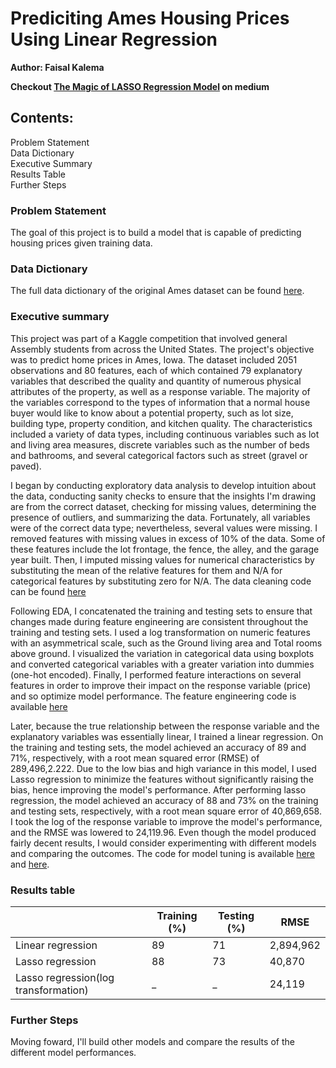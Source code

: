 
# Prediciting Ames Housing Prices Using Linear Regression  

**Author: Faisal Kalema**  

**Checkout [The Magic of LASSO Regression Model](https://medium.com/swlh/the-magic-of-lasso-regression-model-3a79328013f0) on medium**  

## Contents:  

Problem Statement  
Data Dictionary  
Executive Summary  
Results Table  
Further Steps  


### Problem Statement
The goal of this project is to build a model that is capable of predicting housing prices given training data.

### Data Dictionary
The full data dictionary of the original Ames dataset can be found [here](http://jse.amstat.org/v19n3/decock/DataDocumentation.txt).

### Executive summary
This project was part of a Kaggle competition that involved general Assembly students from across the United States. The project's objective was to predict home prices in Ames, Iowa. The dataset included 2051 observations and 80 features, each of which contained 79 explanatory variables that described the quality and quantity of numerous physical attributes of the property, as well as a response variable. The majority of the variables correspond to the types of information that a normal house buyer would like to know about a potential property, such as lot size, building type, property condition, and kitchen quality. The characteristics included a variety of data types, including continuous variables such as lot and living area measures, discrete variables such as the number of beds and bathrooms, and several categorical factors such as street (gravel or paved).

I began by conducting exploratory data analysis to develop intuition about the data, conducting sanity checks to ensure that the insights I'm drawing are from the correct dataset, checking for missing values, determining the presence of outliers, and summarizing the data. Fortunately, all variables were of the correct data type; nevertheless, several values were missing. I removed features with missing values in excess of 10% of the data. Some of these features include the lot frontage, the fence, the alley, and the garage year built. Then, I imputed missing values for numerical characteristics by substituting the mean of the relative features for them and N/A for categorical features by substituting zero for N/A. The data cleaning code can be found [here](https://github.com/Kalz123/Ames_housing_prices/blob/master/datasets/01.%20EDA%20and%20Cleaning.ipynb)

Following EDA, I concatenated the training and testing sets to ensure that changes made during feature engineering are consistent throughout the training and testing sets. I used a log transformation on numeric features with an asymmetrical scale, such as the Ground living area and Total rooms above ground. I visualized the variation in categorical data using boxplots and converted categorical variables with a greater variation into dummies (one-hot encoded). Finally, I performed feature interactions on several features in order to improve their impact on the response variable (price) and so optimize model performance. The feature engineering code is available [here](https://github.com/Kalz123/Ames_housing_prices/blob/master/datasets/02.%20Preprocessing%20and%20Feature%20Engineering.ipynb) 

Later, because the true relationship between the response variable and the explanatory variables was essentially linear, I trained a linear regression. On the training and testing sets, the model achieved an accuracy of 89 and 71%, respectively, with a root mean squared error (RMSE) of 289,496,2.222. Due to the low bias and high variance in this model, I used Lasso regression to minimize the features without significantly raising the bias, hence improving the model's performance. After performing lasso regression, the model achieved an accuracy of 88 and 73% on the training and testing sets, respectively, with a root mean square error of 40,869,658. I took the log of the response variable to improve the model's performance, and the RMSE was lowered to 24,119.96. Even though the model produced fairly decent results, I would consider experimenting with different models and comparing the outcomes. The code for model tuning is available [here](https://github.com/Kalz123/Ames_housing_prices/blob/master/datasets/03.%20Model%20Benchmarks.ipynb) and [here](https://github.com/Kalz123/Ames_housing_prices/blob/master/datasets/04.%20Model%20tuning.ipynb). 

### Results table

|  | Training (%)| Testing (%)| RMSE |
|---|---|---|---|
|  Linear regression|89  |71  |2,894,962  |
|  Lasso regression|  88|  73|40,870  |
|  Lasso regression(log transformation)|  _ |  _ |24,119|

### Further Steps
Moving foward, I'll build other models and compare the results of the different model performances.